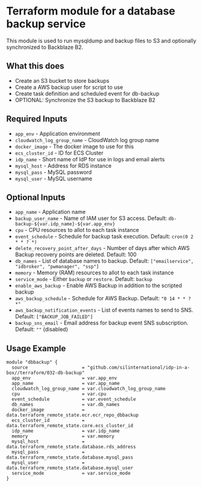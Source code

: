# Terraform module for a database backup service

This module is used to run mysqldump and backup files to S3 and optionally synchronized to Backblaze B2.

## What this does

 - Create an S3 bucket to store backups
 - Create a AWS backup user for script to use
 - Create task definition and scheduled event for db-backup
 - OPTIONAL: Synchronize the S3 backup to Backblaze B2

## Required Inputs

 - `app_env` - Application environment
 - `cloudwatch_log_group_name` - CloudWatch log group name
 - `docker_image` - The docker image to use for this
 - `ecs_cluster_id` - ID for ECS Cluster
 - `idp_name` - Short name of IdP for use in logs and email alerts
 - `mysql_host` - Address for RDS instance
 - `mysql_pass` - MySQL password
 - `mysql_user` - MySQL username

## Optional Inputs

 - `app_name` - Application name
 - `backup_user_name` - Name of IAM user for S3 access. Default: `db-backup-${var.idp_name}-${var.app_env}`
 - `cpu` - CPU resources to allot to each task instance
 - `event_schedule` - Schedule for backup task execution. Default: `cron(0 2 * * ? *)`
 - `delete_recovery_point_after_days` - Number of days after which AWS Backup recovery points are deleted. Default: 100
 - `db_names` - List of database names to backup. Default: `["emailservice", "idbroker", "pwmanager", "ssp"]`
 - `memory` - Memory (RAM) resources to allot to each task instance
 - `service_mode` - Either `backup` or `restore`. Default: `backup`
 - `enable_aws_backup` - Enable AWS Backup in addition to the scripted backup
 - `aws_backup_schedule` - Schedule for AWS Backup. Default: `"0 14 * * ? *"`
 - `aws_backup_notification_events` - List of events names to send to SNS. Default: `["BACKUP_JOB_FAILED"]`
 - `backup_sns_email` - Email address for backup event SNS subscription. Default: `""` (disabled)

## Usage Example

```hcl
module "dbbackup" {
  source                    = "github.com/silinternational/idp-in-a-box//terraform/032-db-backup"
  app_env                   = var.app_env
  app_name                  = var.app_name
  cloudwatch_log_group_name = var.cloudwatch_log_group_name
  cpu                       = var.cpu
  event_schedule            = var.event_schedule
  db_names                  = var.db_names
  docker_image              = data.terraform_remote_state.ecr.ecr_repo_dbbackup
  ecs_cluster_id            = data.terraform_remote_state.core.ecs_cluster_id
  idp_name                  = var.idp_name
  memory                    = var.memory
  mysql_host                = data.terraform_remote_state.database.rds_address
  mysql_pass                = data.terraform_remote_state.database.mysql_pass
  mysql_user                = data.terraform_remote_state.database.mysql_user
  service_mode              = var.service_mode
}
```
